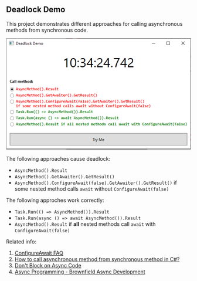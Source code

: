 ## Deadlock Demo

This project demonstrates different approaches for calling asynchronous methods from synchronous code.

![Deadlock Demo screenshot](docs/DeadlockDemo.png)

The following approaches cause deadlock:

- `AsyncMethod().Result`
- `AsyncMethod().GetAwaiter().GetResult()`
- `AsyncMethod().ConfigureAwait(false).GetAwaiter().GetResult()` if some nested method calls `await` without `ConfigureAwait(false)`

The following approches work correctly:

- `Task.Run(() => AsyncMethod()).Result`
- `Task.Run(async () => await AsyncMethod()).Result`
- `AsyncMethod().Result` if **all** nested methods call `await` with `ConfigureAwait(false)`

Related info:

1. [ConfigureAwait FAQ](https://devblogs.microsoft.com/dotnet/configureawait-faq/)
2. [How to call asynchronous method from synchronous method in C#?](https://stackoverflow.com/questions/9343594/how-to-call-asynchronous-method-from-synchronous-method-in-c)
3. [Don't Block on Async Code](https://blog.stephencleary.com/2012/07/dont-block-on-async-code.html)
4. [Async Programming - Brownfield Async Development](https://docs.microsoft.com/en-us/archive/msdn-magazine/2015/july/async-programming-brownfield-async-development)
